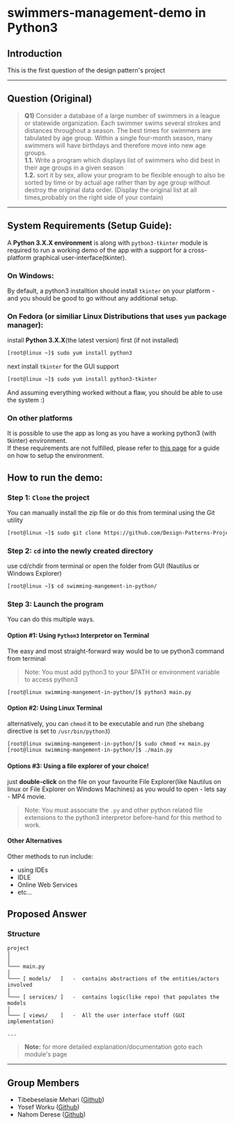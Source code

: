 # swimmers-management-demo in Python3

## Introduction
This is the first question of the design pattern's project

---
## Question (Original)
> **Q1)** Consider a database of a large number of swimmers in a league or statewide
organization. Each swimmer swims several strokes and distances throughout a season. The
best times for swimmers are tabulated by age group. Within a single four-month season,
many swimmers will have birthdays and therefore move into new age groups.<br/>
**1.1.** Write a program which displays list of swimmers who did best in their age groups
in a given season<br/>
**1.2.** sort it by sex, allow your program to be flexible enough to also be sorted by time
or by actual age rather than by age group without destroy the original data order.
(Display the original list at all times,probably on the right side of your contain)
---
## System Requirements (Setup Guide):
A **Python 3.X.X environment** is along with `python3-tkinter` module is required to run a working demo of the app with a support for a cross-platform graphical user-interface(tkinter).
### On Windows:
By default, a python3 installtion should install `tkinter` on your platform - and you should be good to go without any additional setup. 
### On Fedora (or similiar Linux Distributions that uses `yum` package manager):
install **Python 3.X.X**(the latest version) first (if not installed)
```bash
[root@linux ~]$ sudo yum install python3
```

next install `tkinter` for the GUI support
```bash
[root@linux ~]$ sudo yum install python3-tkinter
```
And assuming everything worked without a flaw, you should be able to use the system :)

### On other platforms
It is possible to use the app as long as you have a working python3 (with tkinter) environment. <br/>
If these requirements are not fulfilled, please refer to [this page](https://docs.python.org/3/using/unix.html#getting-and-installing-the-latest-version-of-python) for a guide on how to setup the environment.

## How to run the demo:
### Step 1: `Clone` the project
You can manually install the zip file or do this from terminal using the Git utility
```bash
[root@linux ~]$ sudo git clone https://github.com/Design-Patterns-Project-Group/swimming-mangement-in-python.git
```

### Step 2: `cd` into the newly created directory
use cd/chdir from terminal or open the folder from GUI (Nautilus or Windows Explorer)
```bash
[root@linux ~]$ cd swimming-mangement-in-python/
```

### Step 3: Launch the program
You can do this multiple ways.
#### Option #1: Using `Python3` Interpretor on Terminal
The easy and most straight-forward way would be to ue python3 command from terminal
> Note: You must add python3 to your $PATH or environment variable to access python3
```bash
[root@linux swimming-mangement-in-python/]$ python3 main.py
```

#### Option #2: Using Linux Terminal
alternatively, you can `chmod` it to be executable and run (the shebang directive is set to `/usr/bin/python3`)

```bash
[root@linux swimming-mangement-in-python/]$ sudo chmod +x main.py
[root@linux swimming-mangement-in-python/]$ ./main.py
```

#### Options #3: Using a file explorer of your choice!
just **double-click** on the file on your favourite File Explorer(like Nautilus on linux or File Explorer on Windows Machines) as you would to open - lets say - MP4 movie.
> Note: You must associate the `.py` and other python related file extensions to the python3 interpretor before-hand for this method to work.

#### Other Alternatives
Other methods to run include:
* using IDEs
* IDLE
* Online Web Services
* etc...

## Proposed Answer
### Structure
```
project
│
│
└─── main.py
│
└─── [ models/   ]   -  contains abstractions of the entities/actors involved
│
└─── [ services/ ]   -  contains logic(like repo) that populates the models
│
└─── [ views/    ]   -  All the user interface stuff (GUI implementation)
 
...
```

> **Note:** for more detailed explanation/documentation goto each module's page 

---
## Group Members
* Tibebeselasie Mehari ([Github](https://github.com/TibebeJS))
* Yosef Worku ([Github](https://github.com/mozartofmath))
* Nahom Derese ([Github](https://github.com/NahomD))
